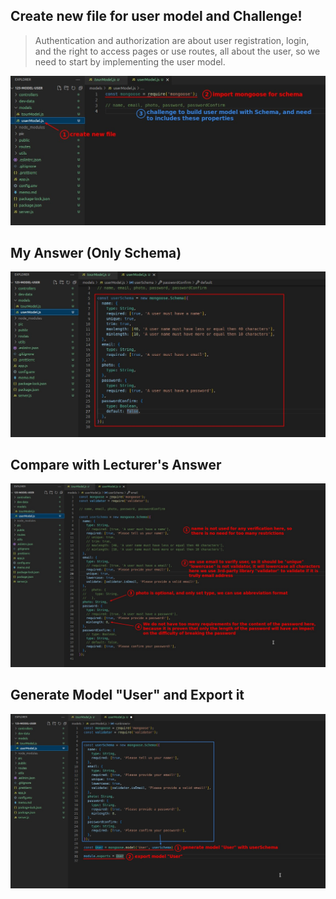 ## **Create new file for user model and Challenge!**

> Authentication and authorization are about user registration, login, and the right to access pages or use routes, all about the user, so we need to start by implementing the user model.

![Alt create file for user model](pic/01.jpg)

## **My Answer (Only Schema)**

![Alt build user schema](pic/02.jpg)

## **Compare with Lecturer's Answer**

![Alt adjuct contents](pic/03.jpg)

## **Generate Model "User" and Export it**

![Alt generate User model and export it](pic/04.jpg)
